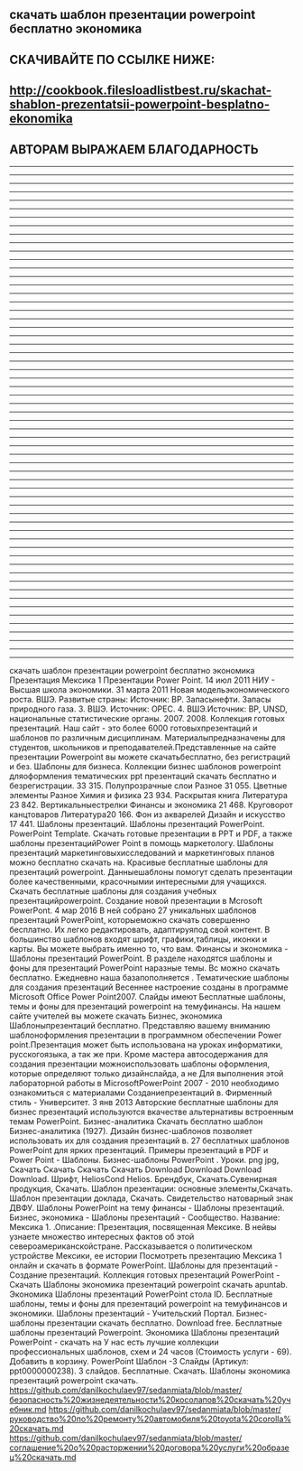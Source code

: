 скачать шаблон презентации powerpoint бесплатно экономика
--------------------------------------------------
СКАЧИВАЙТЕ ПО ССЫЛКЕ НИЖЕ:
--------------------------------------------------
http://cookbook.filesloadlistbest.ru/skachat-shablon-prezentatsii-powerpoint-besplatno-ekonomika
--------------------------------------------------
АВТОРАМ ВЫРАЖАЕМ БЛАГОДАРНОСТЬ
--------------------------------------------------
--------------------------------------------------
--------------------------------------------------
--------------------------------------------------
--------------------------------------------------
--------------------------------------------------
--------------------------------------------------
--------------------------------------------------
--------------------------------------------------
--------------------------------------------------
--------------------------------------------------
--------------------------------------------------
--------------------------------------------------
--------------------------------------------------
--------------------------------------------------
--------------------------------------------------
--------------------------------------------------
--------------------------------------------------
--------------------------------------------------
--------------------------------------------------
--------------------------------------------------
--------------------------------------------------
--------------------------------------------------
--------------------------------------------------
--------------------------------------------------
--------------------------------------------------
--------------------------------------------------
--------------------------------------------------
--------------------------------------------------
--------------------------------------------------
--------------------------------------------------
--------------------------------------------------
--------------------------------------------------
--------------------------------------------------
--------------------------------------------------
--------------------------------------------------
--------------------------------------------------
--------------------------------------------------
--------------------------------------------------
--------------------------------------------------
--------------------------------------------------
--------------------------------------------------
--------------------------------------------------
--------------------------------------------------
--------------------------------------------------
--------------------------------------------------
--------------------------------------------------
--------------------------------------------------
--------------------------------------------------
--------------------------------------------------
--------------------------------------------------
--------------------------------------------------
--------------------------------------------------
--------------------------------------------------
--------------------------------------------------
--------------------------------------------------
--------------------------------------------------
--------------------------------------------------
--------------------------------------------------
--------------------------------------------------
скачать шаблон презентации powerpoint бесплатно экономика Презентация Мексика 1  Презентации Power Point. 14 июл 2011  НИУ - Высшая школа экономики. 31 марта 2011 Новая модельэкономического роста. ВШЭ. Развитые страны:  Источник: BP. Запасынефти. Запасы природного газа.   3. ВШЭ. Источник: OPEC.   4. ВШЭ.Источник: BP, UNSD, национальные статистические органы. 2007. 2008. Коллекция готовых презентаций. Наш сайт - это более 6000 готовыхпрезентаций и шаблонов по различным дисциплинам. Материалыпредназначены для студентов, школьников и преподавателей.Представленные на сайте презентации Powerpoint вы можете скачатьбесплатно, без регистраций и без. Шаблоны для бизнеса. Коллекции бизнес шаблонов powerpoint дляоформления тематических ppt презентаций скачать бесплатно и безрегистрации. 33 315. Полупрозрачные слои Разное 31 055. Цветные элементы Разное Химия и физика 23 934. Раскрытая книга Литература 23 842. Вертикальныестрелки Финансы и экономика 21 468. Круговорот канцтоваров Литература20 166. Фон из акварелей Дизайн и искусство 17 441. Шаблоны презентаций. Шаблоны презентаций PowerPoint. PowerPoint Template. Скачать готовые презентации в PPT и PDF, а также шаблоны презентацийPower Point в помощь маркетологу. Шаблоны презентаций маркетинговыхисследований и маркетинговых планов можно бесплатно скачать на. Красивые бесплатные шаблоны для презентаций powerpoint. Данныешаблоны помогут сделать презентации более качественными, красочнымии интересными для учащихся. Скачать бесплатные шаблоны для создания учебных презентацийpowerpoint. Создание новой презентации в Mcrosoft PowerPont. 4 мар 2016  В ней собрано 27 уникальных шаблонов презентаций PowerPoint, которыеможно скачать совершенно бесплатно. Их легко редактировать, адаптируяпод свой контент. В большинство шаблонов входят шрифт, графики,таблицы, иконки и карты. Вы можете выбрать именно то, что вам. Финансы и экономика - Шаблоны презентаций PowerPoint. В разделе находятся шаблоны и фоны для презентаций PowerPoint наразные темы.  Вс можно скачать бесплатно. Ежедневно наша базапополняется . Тематические шаблоны для создания презентаций Весеннее настроение созданы в программе Microsoft Office Power Point2007. Слайды имеют
Бесплатные шаблоны, темы и фоны для презентаций powerpoint на темуфинансы. На нашем сайте учителей вы можете скачать Бизнес, экономика Шаблоныпрезентаций бесплатно.  Представляю вашему вниманию шаблоноформления презентации в программном обеспечении Power point.Презентация может быть использована на уроках информатики, русскогоязыка, а так же при. Кроме мастера автосодержания для создания презентации можноиспользовать шаблоны оформления, которые определяют только дизайнслайда, а не  Для выполнения этой лабораторной работы в MicrosoftPowerPoint 2007 - 2010 необходимо ознакомиться с материалами Созданиепрезентаций в. Фирменный стиль - Университет. 3 янв 2013  Авторские бесплатные шаблоны для бизнес презентаций используются вкачестве альтернативы встроенным темам PowerPoint. Бизнес-аналитика Скачать бесплатно шаблон Бизнес-аналитика (1927). Дизайн бизнес-шаблонов позволяет использовать их для создания презентаций в. 27 бесплатных шаблонов PowerPoint для ярких презентаций. Примеры презентаций в PDF и Power Point - Шаблоны. Бизнес-шаблоны PowerPoint  . Уроки. png jpg, Скачать  Скачать  Скачать  Скачать  Download  Download Download  Download. Шрифт, HeliosCond  Helios. Брендбук, Скачать.Сувенирная продукция, Скачать. Шаблон презентации: основные элементы,Скачать. Шаблон презентации доклада, Скачать. Свидетельство натоварный знак ДВФУ. Шаблоны PowerPoint на тему финансы - Шаблоны презентаций. Бизнес, экономика - Шаблоны презентаций - Сообщество. Название: Мексика 1. .Описание: Презентация, посвященная Мексике. В нейвы узнаете множество интересных фактов об этой североамериканскойстране. Рассказывается о политическом устройстве Мексики, ее истории Посмотреть презентацию Мексика 1 онлайн и скачать в формате PowerPoint. Шаблоны для презентаций - Создание презентаций. Коллекция готовых презентаций PowerPoint - Скачать
Шаблоны экономика презентаций powerpoint скачать  apuntab. Экономика Шаблоны презентаций PowerPoint  стола ID. Бесплатные шаблоны, темы и фоны для презентаций powerpoint на темуфинансов и экономики. Шаблоны презентаций - Учительский Портал. Бизнес-шаблоны презентации скачать бесплатно. Download free. Бесплатные шаблоны презентаций Powerpoint. Экономика Шаблоны презентаций PowerPoint - скачать на  У нас есть лучшие коллекции профессиональных шаблонов, схем и 24 часов (Стоимость услуги - 69). Добавить в корзину. PowerPoint Шаблон -3 Слайды (Артикул: ppt0000000238). 3 слайдов. Бесплатные. Скачать. Шаблоны экономика презентаций powerpoint скачать.
https://github.com/danilkochulaev97/sedanmiata/blob/master/безопасность%20жизнедеятельности%20косолапов%20скачать%20учебник.md
https://github.com/danilkochulaev97/sedanmiata/blob/master/руководство%20по%20ремонту%20автомобиля%20toyota%20corolla%20скачать.md
https://github.com/danilkochulaev97/sedanmiata/blob/master/соглашение%20о%20расторжении%20договора%20услуги%20образец%20скачать.md